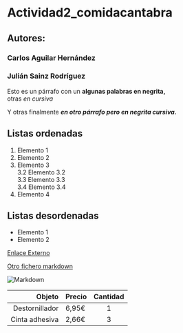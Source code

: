 # Actividad2_comidacantabra
## Autores:
### Carlos Aguilar Hernández
### Julián Sainz Rodríguez  


Esto es un párrafo con un **algunas palabras en negrita,**  
otras _en cursiva_

Y otras finalmente ***en otro párrafo pero en negrita cursiva.***

## Listas ordenadas 

1. Elemento 1
2. Elemento 2
3. Elemento 3  
3.2 Elemento 3.2  
3.3 Elemento 3.3  
3.4 Elemento 3.4
4. Elemento 4

## Listas desordenadas

* Elemento 1  
* Elemento 2  

[Enlace Externo](https://lumigv.github.io/iaw_202324/unidad1/taller2.html)

[Otro fichero markdown](Otro%20fichero%20markdown.md)

![Markdown](img/markdown.png "Imagen de Markdown")

|Objeto|Precio|Cantidad|
|----:|:----|:----:|
|Destornillador|6,95€|1|
|Cinta adhesiva|2,66€|3|
